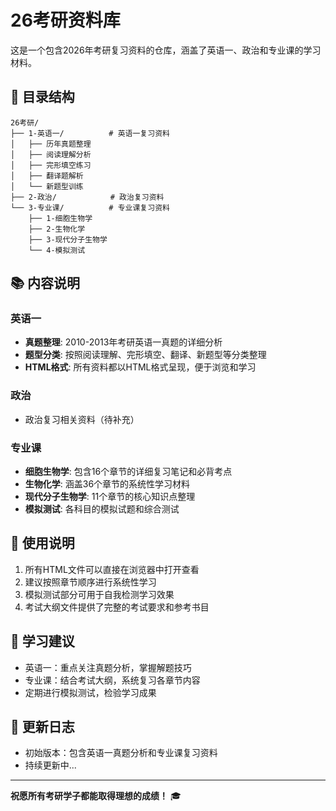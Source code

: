 # 26考研资料库

这是一个包含2026年考研复习资料的仓库，涵盖了英语一、政治和专业课的学习材料。

## 📁 目录结构

```
26考研/
├── 1-英语一/          # 英语一复习资料
│   ├── 历年真题整理
│   ├── 阅读理解分析
│   ├── 完形填空练习
│   ├── 翻译题解析
│   └── 新题型训练
├── 2-政治/            # 政治复习资料
└── 3-专业课/          # 专业课复习资料
    ├── 1-细胞生物学
    ├── 2-生物化学
    ├── 3-现代分子生物学
    └── 4-模拟测试
```

## 📚 内容说明

### 英语一
- **真题整理**: 2010-2013年考研英语一真题的详细分析
- **题型分类**: 按照阅读理解、完形填空、翻译、新题型等分类整理
- **HTML格式**: 所有资料都以HTML格式呈现，便于浏览和学习

### 政治
- 政治复习相关资料（待补充）

### 专业课
- **细胞生物学**: 包含16个章节的详细复习笔记和必背考点
- **生物化学**: 涵盖36个章节的系统性学习材料
- **现代分子生物学**: 11个章节的核心知识点整理
- **模拟测试**: 各科目的模拟试题和综合测试

## 🎯 使用说明

1. 所有HTML文件可以直接在浏览器中打开查看
2. 建议按照章节顺序进行系统性学习
3. 模拟测试部分可用于自我检测学习效果
4. 考试大纲文件提供了完整的考试要求和参考书目

## 📖 学习建议

- 英语一：重点关注真题分析，掌握解题技巧
- 专业课：结合考试大纲，系统复习各章节内容
- 定期进行模拟测试，检验学习成果

## 🔄 更新日志

- 初始版本：包含英语一真题分析和专业课复习资料
- 持续更新中...

---

**祝愿所有考研学子都能取得理想的成绩！** 🎓